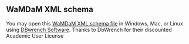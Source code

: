 ## WaMDaM XML schema 

You may open this [WaMDaM XML schema file][1] in Windows, Mac, or Linux using [DBwrench Software][2]. 
Thanks to DbWrench for their discounted Academic User License

[1]:https://github.com/WamdamProject/WaMDaM_Information_Model/blob/master/XML_schema/WaMDaM_DBWrench_Schema.xml
[2]:http://www.dbwrench.com
